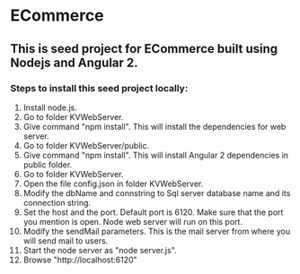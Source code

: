 # ECommerce
## This is seed project for ECommerce built using Nodejs and Angular 2.  
### Steps to install this seed project locally:  
1. Install node.js.  
2. Go to folder KVWebServer.  
3. Give command "npm install". This will install the dependencies for web server.  
4. Go to folder KVWebServer/public.  
5. Give command "npm install". This will install Angular 2 dependencies in public folder.  
6. Go to folder KVWebServer.  
7. Open the file config.json in folder KVWebServer.  
8. Modify the dbName and connstring to Sql server database name and its connection string.  
9. Set the host and the port. Default port is 6120. Make sure that the port you mention is open. Node web server will run on this port.  
10. Modify the sendMail parameters. This is the mail server from where you will send mail to users.  
11. Start the node server as "node server.js".  
12. Browse "http://localhost:6120"  
